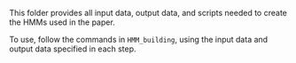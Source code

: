 This folder provides all input data, output data, and scripts needed to create the HMMs used in the paper.

To use, follow the commands in `HMM_building`, using the input data and output data specified in each step.
